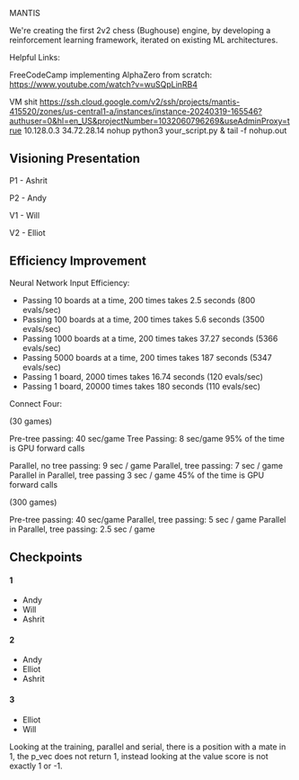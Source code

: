 MANTIS

We're creating the first 2v2 chess (Bughouse) engine, by developing a reinforcement learning framework, iterated on existing ML architectures.

Helpful Links:

FreeCodeCamp implementing AlphaZero from scratch:
https://www.youtube.com/watch?v=wuSQpLinRB4

VM shit
https://ssh.cloud.google.com/v2/ssh/projects/mantis-415520/zones/us-central1-a/instances/instance-20240319-165546?authuser=0&hl=en_US&projectNumber=1032060796269&useAdminProxy=true
10.128.0.3
34.72.28.14
nohup python3 your_script.py &
tail -f nohup.out

## Visioning Presentation

P1 - Ashrit

P2 - Andy

V1 - Will

V2 - Elliot

## Efficiency Improvement

Neural Network Input Efficiency:

* Passing 10 boards at a time, 200 times takes 2.5 seconds (800 evals/sec)
* Passing 100 boards at a time, 200 times takes 5.6 seconds (3500 evals/sec)
* Passing 1000 boards at a time, 200 times takes 37.27 seconds (5366 evals/sec)
* Passing 5000 boards at a time, 200 times takes 187 seconds (5347 evals/sec)
* Passing 1 board, 2000 times takes 16.74 seconds (120 evals/sec)
* Passing 1 board, 20000 times takes 180 seconds (110 evals/sec)

Connect Four:

(30 games)

Pre-tree passing: 40 sec/game
Tree Passing: 8 sec/game
95% of the time is GPU forward calls

Parallel, no tree passing: 9 sec / game
Parallel, tree passing: 7 sec / game
Parallel in Parallel, tree passing 3 sec / game
45% of the time is GPU forward calls

(300 games)

Pre-tree passing: 40 sec/game
Parallel, tree passing: 5 sec / game 
Parallel in Parallel, tree passing: 2.5 sec / game

## Checkpoints

#### 1
* Andy
* Will
* Ashrit

#### 2
* Andy
* Elliot
* Ashrit

#### 3
* Elliot
* Will



Looking at the training, parallel and serial, there is a position with a mate in 1, the p_vec does not return 1, instead looking at the value score is not exactly 1 or -1.
